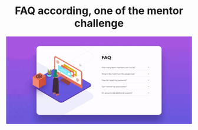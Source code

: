 <h1 align="center">FAQ according, one of the mentor challenge</h1>

<div align="center">

![Alt Text](https://github.com/Stilyx/FAQ-according/blob/main/faq-accordion/images/FAQ.gif)


 </div>
